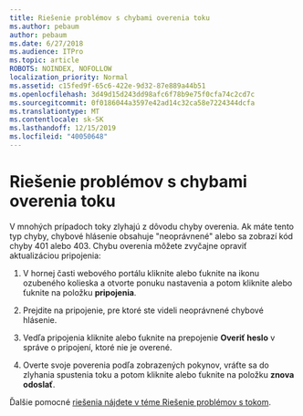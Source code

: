 ```yaml
---
title: Riešenie problémov s chybami overenia toku
ms.author: pebaum
author: pebaum
ms.date: 6/27/2018
ms.audience: ITPro
ms.topic: article
ROBOTS: NOINDEX, NOFOLLOW
localization_priority: Normal
ms.assetid: c15fed9f-65c6-422e-9d32-87e889a44b51
ms.openlocfilehash: 3d49d15d243dd98afc6f78b9e75f0cfa74c2cd7c
ms.sourcegitcommit: 0f0186044a3597e42ad14c32ca58e7224344dcfa
ms.translationtype: MT
ms.contentlocale: sk-SK
ms.lasthandoff: 12/15/2019
ms.locfileid: "40050648"
---
```

# <a name="troubleshoot-flow-authentication-errors"></a>Riešenie problémov s chybami overenia toku

V mnohých prípadoch toky zlyhajú z dôvodu chyby overenia. Ak máte tento typ chyby, chybové hlásenie obsahuje "neoprávnené" alebo sa zobrazí kód chyby 401 alebo 403. Chybu overenia môžete zvyčajne opraviť aktualizáciou pripojenia:
  
1. V hornej časti webového portálu kliknite alebo ťuknite na ikonu ozubeného kolieska a otvorte ponuku nastavenia a potom kliknite alebo ťuknite na položku **pripojenia**.
    
2. Prejdite na pripojenie, pre ktoré ste videli neoprávnené chybové hlásenie.
    
3. Vedľa pripojenia kliknite alebo ťuknite na prepojenie **Overiť heslo** v správe o pripojení, ktoré nie je overené. 
    
4. Overte svoje poverenia podľa zobrazených pokynov, vráťte sa do zlyhania spustenia toku a potom kliknite alebo ťuknite na položku **znova odoslať**.
    
Ďalšie pomocné [riešenia nájdete v téme Riešenie problémov s tokom](https://go.microsoft.com/fwlink/?linkid=872110).
  

